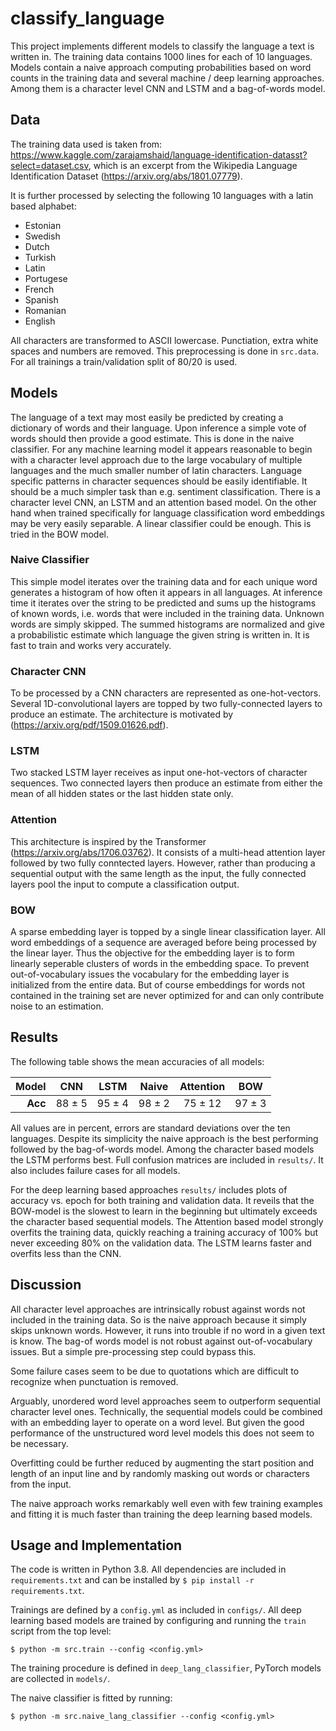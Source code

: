 # classify_language

This project implements different models to classify the language a text is written in.
The training data contains 1000 lines for each of 10 languages.
Models contain a naive approach computing probabilities based on word counts in the training data and several machine / deep learning approaches. Among them is a character level CNN and LSTM and a bag-of-words model.

## Data

The training data used is taken from:
https://www.kaggle.com/zarajamshaid/language-identification-datasst?select=dataset.csv,
which is an excerpt from the Wikipedia Language Identification Dataset (https://arxiv.org/abs/1801.07779).

It is further processed by selecting the following 10 languages with a latin based alphabet:
- Estonian
- Swedish
- Dutch
- Turkish
- Latin
- Portugese
- French
- Spanish
- Romanian
- English

All characters are transformed to ASCII lowercase. Punctiation, extra white spaces and numbers are removed. This preprocessing is done in `src.data`.
For all trainings a train/validation split of 80/20 is used.

## Models

The language of a text may most easily be predicted by creating a dictionary of words and their language. Upon inference a simple vote of words should then provide a good estimate. This is done in the naive classifier.
For any machine learning model it appears reasonable to begin with a character level approach due to the large vocabulary of multiple languages and the much smaller number of latin characters.
Language specific patterns in character sequences should be easily identifiable. It should be a much simpler task than e.g. sentiment classification. There is a character level CNN, an LSTM and an attention based model.
On the other hand when trained specifically for language classification word embeddings may be very easily separable. A linear classifier could be enough. This is tried in the BOW model. 

### Naive Classifier

This simple model iterates over the training data and for each unique word generates a histogram of how often it appears in all languages. At inference time it iterates over the string to be predicted and sums up the histograms of known words, i.e. words that were included in the training data. Unknown words are simply skipped. The summed histograms are normalized and give a probabilistic estimate which language the given string is written in.
It is fast to train and works very accurately.

### Character CNN

To be processed by a CNN characters are represented as one-hot-vectors. Several 1D-convolutional layers are topped by two fully-connected layers to produce an estimate.
The architecture is motivated by (https://arxiv.org/pdf/1509.01626.pdf).

### LSTM

Two stacked LSTM layer receives as input one-hot-vectors of character sequences.
Two connected layers then produce an estimate from either the mean of all hidden states or the last hidden state only.

### Attention

This architecture is inspired by the Transformer (https://arxiv.org/abs/1706.03762).
It consists of a multi-head attention layer followed by two fully conntected layers. However, rather than producing a sequential output with the same length as the input, the fully connected layers pool the input to compute a classification output.

### BOW

A sparse embedding layer is topped by a single linear classification layer.
All word embeddings of a sequence are averaged before being processed by the linear layer. Thus the objective for the embedding layer is to form linearly seperable clusters of words in the embedding space.
To prevent out-of-vocabulary issues the vocabulary for the embedding layer is initialized from the entire data.
But of course embeddings for words not contained in the training set are never optimized for and can only contribute noise to an estimation.

## Results

The following table shows the mean accuracies of all models:

| Model     | CNN       | LSTM      | Naive     | Attention | BOW       |
| ----:     | :---:     | :---:     | :---:     | :---:     | :---:     |
| **Acc**   | 88 ± 5    | 95 ± 4    | 98 ± 2    | 75 ± 12   | 97 ± 3    | 

All values are in percent, errors are standard deviations over the ten languages.
Despite its simplicity the naive approach is the best performing followed by the bag-of-words model. Among the character based models the LSTM performs best.
Full confusion matrices are included in `results/`. It also includes failure cases for all models.

For the deep learning based approaches `results/` includes plots of accuracy vs. epoch for both training and validation data. It reveils that the BOW-model is the slowest to learn in the beginning but ultimately exceeds the character based sequential models. The Attention based model strongly overfits the training data, quickly reaching a training accuracy of 100% but never exceeding 80% on the validation data. The LSTM learns faster and overfits less than the CNN.

## Discussion

All character level approaches are intrinsically robust against words not included in the training data. So is the naive approach because it simply skips unknown words. However, it runs into trouble if no word in a given text is know. The bag-of words model is not robust against out-of-vocabulary issues. But a simple pre-processing step could bypass this.

Some failure cases seem to be due to quotations which are difficult to recognize when punctuation is removed. 

Arguably, unordered word level approaches seem to outperform sequential character level ones. Technically, the sequential models could be combined with an embedding layer to operate on a word level. But given the good performance of the unstructured word level models this does not seem to be necessary.

Overfitting could be further reduced by augmenting the start position and length of an input line and by randomly masking out words or characters from the input.

The naive approach works remarkably well even with few training examples and fitting it is much faster than training the deep learning based models.

## Usage and Implementation

The code is written in Python 3.8. All dependencies are included in `requirements.txt` and can be installed by `$ pip install -r requirements.txt`.

Trainings are defined by a `config.yml` as included in `configs/`. All deep learning based models are trained by configuring and running the `train` script from the top level:
```
$ python -m src.train --config <config.yml>
```
The training procedure is defined in `deep_lang_classifier`, PyTorch models are collected in `models/`.

The naive classifier is fitted by running:
```
$ python -m src.naive_lang_classifier --config <config.yml>
```

